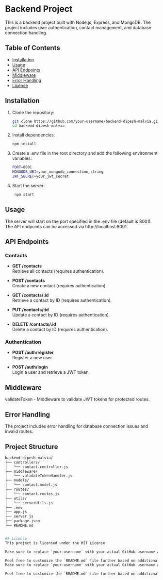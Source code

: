 # Backend Project

This is a backend project built with Node.js, Express, and MongoDB. The project includes user authentication, contact management, and database connection handling.

## Table of Contents

- [Installation](#installation)
- [Usage](#usage)
- [API Endpoints](#api-endpoints)
- [Middleware](#middleware)
- [Error Handling](#error-handling)
- [License](#license)

## Installation

1. Clone the repository:
   ```bash
   git clone https://github.com/your-username/backend-dipesh-malvia.git
   cd backend-dipesh-malvia
2. Install dependencies:

   ```bash
   npm install
4. Create a .env file in the root directory and add the following environment variables:
   ```bash
   PORT=8001
   MONGODB_URI=your_mongodb_connection_string
   JWT_SECRET=your_jwt_secret
6. Start the server:
   ```bash
    npm start
   
## Usage
The server will start on the port specified in the .env file (default is 8001).
The API endpoints can be accessed via http://localhost:8001.
## API Endpoints

### Contacts

- **GET /contacts**  
  Retrieve all contacts (requires authentication).

- **POST /contacts**  
  Create a new contact (requires authentication).

- **GET /contacts/:id**  
  Retrieve a contact by ID (requires authentication).

- **PUT /contacts/:id**  
  Update a contact by ID (requires authentication).

- **DELETE /contacts/:id**  
  Delete a contact by ID (requires authentication).

### Authentication

- **POST /auth/register**  
  Register a new user.

- **POST /auth/login**  
  Login a user and retrieve a JWT token.
## Middleware
validateToken - Middleware to validate JWT tokens for protected routes.
## Error Handling
The project includes error handling for database connection issues and invalid routes.
## Project Structure
   ```bash
  backend-dipesh-malvia/
├── controllers/
│   └── contact.controller.js
├── middleware/
│   └── validateTokenHandler.js
├── models/
│   └── contact.model.js
├── routes/
│   └── contact.routes.js
├── utils/
│   └── serverUtils.js
├── .env
├── app.js
├── server.js
├── package.json
└── README.md


## License
This project is licensed under the MIT License.
  
Make sure to replace `your-username` with your actual GitHub username and `your_mongodb_connection_string` and `your_jwt_secret` with your actual MongoDB connection string and JWT secret, respectively.

Feel free to customize the `README.md` file further based on additional details or features of your project.
Make sure to replace `your-username` with your actual GitHub username and `your_mongodb_connection_string` and `your_jwt_secret` with your actual MongoDB connection string and JWT secret, respectively.

Feel free to customize the `README.md` file further based on additional details or features of your project.
